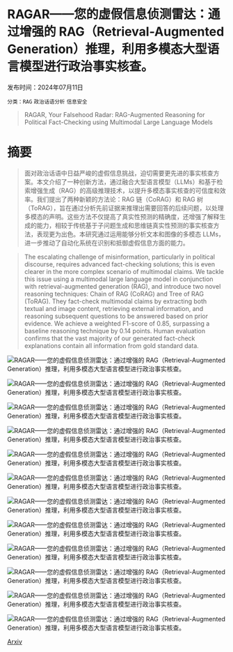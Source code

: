# RAGAR——您的虚假信息侦测雷达：通过增强的 RAG（Retrieval-Augmented Generation）推理，利用多模态大型语言模型进行政治事实核查。

发布时间：2024年07月11日

`分类：RAG` `政治话语分析` `信息安全`

> RAGAR, Your Falsehood Radar: RAG-Augmented Reasoning for Political Fact-Checking using Multimodal Large Language Models

# 摘要

> 面对政治话语中日益严峻的虚假信息挑战，迫切需要更先进的事实核查方案。本文介绍了一种创新方法，通过融合大型语言模型（LLMs）和基于检索增强生成（RAG）的高级推理技术，以提升多模态事实核查的可信度和效率。我们提出了两种新颖的方法论：RAG 链（CoRAG）和 RAG 树（ToRAG），旨在通过分析先前证据来推理出需要回答的后续问题，以处理多模态的声明。这些方法不仅提高了真实性预测的精确度，还增强了解释生成的能力，相较于传统基于子问题生成和思维链真实性预测的事实核查方法，表现更为出色。本研究通过运用能够分析文本和图像的多模态 LLMs，进一步推动了自动化系统在识别和抵御虚假信息方面的能力。

> The escalating challenge of misinformation, particularly in political discourse, requires advanced fact-checking solutions; this is even clearer in the more complex scenario of multimodal claims. We tackle this issue using a multimodal large language model in conjunction with retrieval-augmented generation (RAG), and introduce two novel reasoning techniques: Chain of RAG (CoRAG) and Tree of RAG (ToRAG). They fact-check multimodal claims by extracting both textual and image content, retrieving external information, and reasoning subsequent questions to be answered based on prior evidence. We achieve a weighted F1-score of 0.85, surpassing a baseline reasoning technique by 0.14 points. Human evaluation confirms that the vast majority of our generated fact-check explanations contain all information from gold standard data.

![RAGAR——您的虚假信息侦测雷达：通过增强的 RAG（Retrieval-Augmented Generation）推理，利用多模态大型语言模型进行政治事实核查。](../../..//opt/data/Projects/HuggingArxiv/paper_images/2404.12065/FrontPagee.png)

![RAGAR——您的虚假信息侦测雷达：通过增强的 RAG（Retrieval-Augmented Generation）推理，利用多模态大型语言模型进行政治事实核查。](../../..//opt/data/Projects/HuggingArxiv/paper_images/2404.12065/pipelinefc_new.png)

![RAGAR——您的虚假信息侦测雷达：通过增强的 RAG（Retrieval-Augmented Generation）推理，利用多模态大型语言模型进行政治事实核查。](../../..//opt/data/Projects/HuggingArxiv/paper_images/2404.12065/figCoragTorag-2.png)

![RAGAR——您的虚假信息侦测雷达：通过增强的 RAG（Retrieval-Augmented Generation）推理，利用多模态大型语言模型进行政治事实核查。](../../..//opt/data/Projects/HuggingArxiv/paper_images/2404.12065/ratings_graph.png)

![RAGAR——您的虚假信息侦测雷达：通过增强的 RAG（Retrieval-Augmented Generation）推理，利用多模态大型语言模型进行政治事实核查。](../../..//opt/data/Projects/HuggingArxiv/paper_images/2404.12065/annot.png)

![RAGAR——您的虚假信息侦测雷达：通过增强的 RAG（Retrieval-Augmented Generation）推理，利用多模态大型语言模型进行政治事实核查。](../../..//opt/data/Projects/HuggingArxiv/paper_images/2404.12065/Question_Generation.png)

![RAGAR——您的虚假信息侦测雷达：通过增强的 RAG（Retrieval-Augmented Generation）推理，利用多模态大型语言模型进行政治事实核查。](../../..//opt/data/Projects/HuggingArxiv/paper_images/2404.12065/QA_Elimination.png)

![RAGAR——您的虚假信息侦测雷达：通过增强的 RAG（Retrieval-Augmented Generation）推理，利用多模态大型语言模型进行政治事实核查。](../../..//opt/data/Projects/HuggingArxiv/paper_images/2404.12065/Veracity_Prediction.png)

![RAGAR——您的虚假信息侦测雷达：通过增强的 RAG（Retrieval-Augmented Generation）推理，利用多模态大型语言模型进行政治事实核查。](../../..//opt/data/Projects/HuggingArxiv/paper_images/2404.12065/ZSCOTPROMPT.png)

![RAGAR——您的虚假信息侦测雷达：通过增强的 RAG（Retrieval-Augmented Generation）推理，利用多模态大型语言模型进行政治事实核查。](../../..//opt/data/Projects/HuggingArxiv/paper_images/2404.12065/CoVeFigure.png)

![RAGAR——您的虚假信息侦测雷达：通过增强的 RAG（Retrieval-Augmented Generation）推理，利用多模态大型语言模型进行政治事实核查。](../../..//opt/data/Projects/HuggingArxiv/paper_images/2404.12065/Verification_Prompt.png)

![RAGAR——您的虚假信息侦测雷达：通过增强的 RAG（Retrieval-Augmented Generation）推理，利用多模态大型语言模型进行政治事实核查。](../../..//opt/data/Projects/HuggingArxiv/paper_images/2404.12065/Correction_Prompt.png)

[Arxiv](https://arxiv.org/abs/2404.12065)